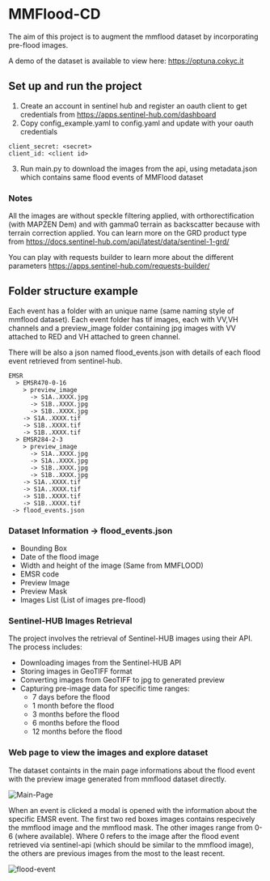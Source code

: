 # MMFlood-CD

The aim of this project is to augment the mmflood dataset by incorporating pre-flood images.

A demo of the dataset is available to view here: https://optuna.cokyc.it

## Set up and run the project
1. Create an account in sentinel hub and register an oauth client to get credentials from https://apps.sentinel-hub.com/dashboard
2. Copy config_example.yaml to config.yaml and update with your oauth credentials
```
client_secret: <secret>
client_id: <client id>
```
3. Run main.py to download the images from the api, using metadata.json which contains same flood events of MMFlood dataset

### Notes
All the images are without speckle filtering applied, with orthorectification (with MAPZEN Dem) and with gamma0 terrain as backscatter because with terrain correction applied. You can learn more on the GRD product type from https://docs.sentinel-hub.com/api/latest/data/sentinel-1-grd/

You can play with requests builder to learn more about the different parameters https://apps.sentinel-hub.com/requests-builder/

## Folder structure example
Each event has a folder with an unique name (same naming style of mmflood dataset). Each event folder has tif images, each with VV,VH channels and a preview_image folder containing jpg images with VV attached to RED and VH attached to green channel.

There will be also a json named flood_events.json with details of each flood event retrieved from sentinel-hub.
```
EMSR
  > EMSR470-0-16
    > preview_image
      -> S1A..XXXX.jpg
      -> S1B..XXXX.jpg
      -> S1B..XXXX.jpg 
    -> S1A..XXXX.tif
    -> S1B..XXXX.tif
    -> S1B..XXXX.tif
  > EMSR284-2-3
    > preview_image
      -> S1A..XXXX.jpg
      -> S1A..XXXX.jpg
      -> S1B..XXXX.jpg
      -> S1B..XXXX.jpg
    -> S1A..XXXX.tif
    -> S1A..XXXX.tif
    -> S1B..XXXX.tif
    -> S1B..XXXX.tif
 -> flood_events.json
```

### Dataset Information -> flood_events.json 

- Bounding Box
- Date of the flood image
- Width and height of the image (Same from MMFLOOD)
- EMSR code
- Preview Image
- Preview Mask
- Images List (List of images pre-flood)

### Sentinel-HUB Images Retrieval

The project involves the retrieval of Sentinel-HUB images using their API. The process includes:

- Downloading images from the Sentinel-HUB API
- Storing images in GeoTIFF format
- Converting images from GeoTIFF to jpg to generated preview
- Capturing pre-image data for specific time ranges:
  - 7 days before the flood
  - 1 month before the flood
  - 3 months before the flood
  - 6 months before the flood
  - 12 months before the flood


### Web page to view the images and explore dataset
The dataset containts in the main page informations about the flood event with the preview image generated from mmflood dataset directly.

![Main-Page](https://github.com/makovez/mmflood-cd/assets/21694707/8b52a864-48b6-47fc-9e21-d3d855d944d9)

When an event is clicked a modal is opened with the information about the specific EMSR event. The first two red boxes images contains respecively the mmflood image and the mmflood mask. The other images range from 0-6 (where available). Where 0 refers to the image after the flood event retrieved via sentinel-api (which should be similar to the mmflood image), the others are previous images from the most to the least recent.

![flood-event](https://github.com/makovez/mmflood-cd/assets/21694707/14ec1dcb-24d5-48c4-9b2c-f1c669bd2727)

